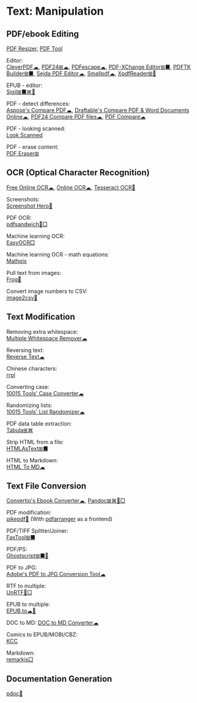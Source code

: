 # Text: Manipulation

## PDF/ebook Editing

[PDF Resizer](https://pdfresizer.com/),
[PDF Tool](https://www.pdftool.org/)

Editor:  
[CleverPDF☁](https://www.cleverpdf.com/),
[PDF24⊞☁](https://en.pdf24.org/),
[PDFescape☁](https://www.pdfescape.com/windows/),
[PDF-XChange Editor⊞■](https://pdf-xchange.eu/pdf-xchange-editor/index.htm),
[PDFTK Builder⊞■](http://www.angusj.com/pdftkb/),
[Sejda PDF Editor☁](https://www.sejda.com/pdf-editor),
[Smallpdf☁](https://smallpdf.com/),
[XpdfReader⊞🐧](https://www.xpdfreader.com/)

EPUB - editor:  
[Sigil⊞■⌘🐧](https://sigil-ebook.com/)

PDF - detect differences:  
[Aspose's Compare PDF☁](https://products.aspose.app/pdf/comparison),
[Draftable's Compare PDF & Word Documents Online☁](https://draftable.com/compare),
[PDF24 Compare PDF files☁](https://tools.pdf24.org/en/compare-pdf),
[PDF Compare☁](https://copyleaks.com/text-compare/compare-pdf-files)

PDF - looking scanned:  
[Look Scanned](https://lookscanned.io/)

PDF - erase content:  
[PDF Eraser⊞](https://www.pdferaser.net/)

## OCR (Optical Character Recognition)

[Free Online OCR☁](https://www.newocr.com/),
[Online OCR☁](https://www.onlineocr.net/),
[Tesseract OCR🐧](https://tesseract-ocr.github.io/)

Screenshots:  
[Screenshot Hero🍎](https://asadmemon.com/projects/screenshothero/)

PDF OCR:  
[pdfsandwich🐧□](http://www.tobias-elze.de/pdfsandwich/)

Machine learning OCR:  
[EasyOCR□](https://github.com/JaidedAI/EasyOCR)

Machine learning OCR - math equations:  
[Mathpix](https://mathpix.com/)

Pull text from images:  
[Frog🐧](https://flathub.org/apps/com.github.tenderowl.frog)

Convert image numbers to CSV:  
[image2csv🐍](https://github.com/artperrin/image2csv)

## Text Modification

Removing extra whitespace:  
[Multiple Whitespace Remover☁](https://10015.io/tools/multiple-whitespace-remover)

Reversing text:  
[Reverse Text☁](https://commentpicker.com/reverse-text.php)

Chinese characters:  
[rrpl](https://github.com/LingDong-/rrpl)

Converting case:  
[10015 Tools' Case Converter☁](https://10015.io/tools/case-converter)

Randomizing lists:  
[10015 Tools' List Randomizer☁](https://10015.io/tools/list-randomizer)

PDF data table extraction:  
[Tabula⊞⌘](https://tabula.technology/)

Strip HTML from a file:  
[HTMLAsText⊞■](https://www.nirsoft.net/utils/htmlastext.html)

HTML to Markdown:  
[HTML To MD☁](https://htmltomd.com/)

## Text File Conversion

[Convertio's Ebook Converter☁](https://convertio.co/ebook-converter/),
[Pandoc⊞⌘🐧□](https://pandoc.org/)

PDF modification:  
[pikepdf🐍](https://github.com/pikepdf/pikepdf) (With [pdfarranger](https://github.com/pdfarranger/pdfarranger)
 as a frontend)

PDF/TIFF Splitter/Joiner:  
[FaxTool⊞■](https://sector-seven.com/software/faxtool)

PDF/PS:  
[Ghostscript⊞■🐧](https://www.ghostscript.com/)

PDF to JPG:  
[Adobe's PDF to JPG Conversion Tool☁](https://www.adobe.com/acrobat/online/pdf-to-jpg.html)

RTF to multiple:  
[UnRTF🐧□](https://www.gnu.org/software/unrtf/)

EPUB to multiple:  
[EPUB.to☁🔌](https://epub.to/)

DOC to MD:
[DOC to MD Converter☁](https://word2md.com/)

Comics to EPUB/MOBI/CBZ:  
[KCC](https://github.com/ciromattia/kcc)

Markdown:  
[remarkjs□](https://github.com/remarkjs/remark)

## Documentation Generation

[pdoc🐍](https://pdoc.dev/)
